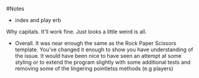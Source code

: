 #Notes

- index and play erb

Why capitals. It'll work fine. Just looks a little weird is all. 

- Overall. It was near enough the same as the Rock Paper Scissors template. You've changed it enough to show you have understanding of the issue. It would have been nice to have seen an attempt at some styling or to extend the program slightly with some additional tests and removing some of the lingering pointletss methods (e.g players)